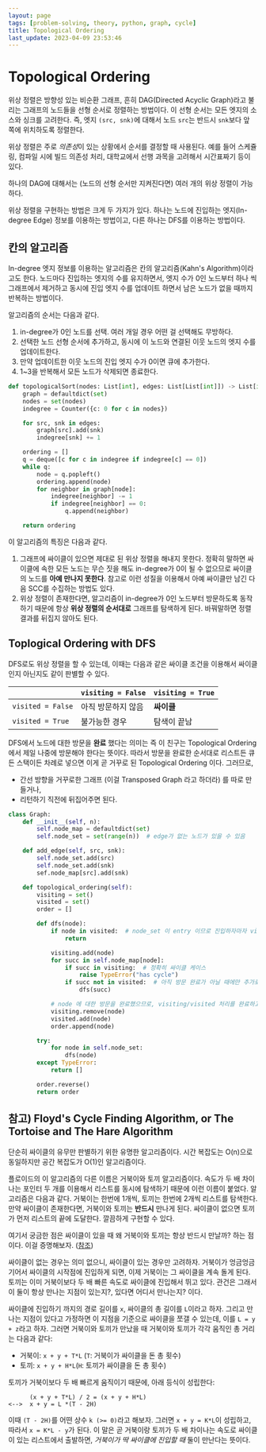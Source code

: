```yaml
---
layout: page
tags: [problem-solving, theory, python, graph, cycle]
title: Topological Ordering
last_update: 2023-04-09 23:53:46
---
```


# Topological Ordering


 위상 정렬은 방향성 있는 비순환 그래프, 흔히 DAG(Directed Acyclic Graph)라고
 불리는 그래프의 노드들을 선형 순서로 정렬하는 방법이다. 이 선형 순서는 모든
 엣지의 소스와 싱크를 고려한다. 즉, 엣지 `(src, snk)`에 대해서 노드 `src`는
 반드시 `snk`보다 앞 쪽에 위치하도록 정렬한다.

 위상 정렬은 주로 *의존성*이 있는 상황에서 순서를 결정할 때 사용된다. 예를 들어
 스케쥴링, 컴파일 시에 빌드 의존성 처리, 대학교에서 선행 과목을 고려해서
 시간표짜기 등이 있다.

 하나의 DAG에 대해서는 (노드의 선형 순서만 지켜진다면) 여러 개의 위상 정렬이
 가능하다.

 위상 정렬을 구현하는 방법은 크게 두 가지가 있다. 하나는 노드에 진입하는
 엣지(In-degree Edge) 정보를 이용하는 방법이고, 다른 하나는 DFS를 이용하는
 방법이다.


## 칸의 알고리즘

 In-degree 엣지 정보를 이용하는 알고리즘은 칸의 알고리즘(Kahn's
 Algorithm)이라고도 한다. 노드마다 진입하는 엣지의 수를 유지하면서, 엣지 수가
 0인 노드부터 하나 씩 그래프에서 제거하고 동시에 진입 엣지 수를 업데이트 하면서
 남은 노드가 없을 때까지 반복하는 방법이다.

 알고리즘의 순서는 다음과 같다.
 1. in-degree가 0인 노드를 선택. 여러 개일 경우 어떤 걸 선택해도 무방하다.
 2. 선택한 노드 선형 순서에 추가하고, 동시에 이 노드와 연결된 이웃 노드의 엣지
    수를 업데이트한다.
 3. 만약 업데이트한 이웃 노드의 진입 엣지 수가 0이면 큐에 추가한다.
 4. 1~3을 반복해서 모든 노드가 삭제되면 종료한다.

```python
def topologicalSort(nodes: List[int], edges: List[List[int]]) -> List[int]:
    graph = defaultdict(set)
    nodes = set(nodes)
    indegree = Counter({c: 0 for c in nodes})

    for src, snk in edges:
        graph[src].add(snk)
        indegree[snk] += 1

    ordering = []
    q = deque([c for c in indegree if indegree[c] == 0])
    while q:
        node = q.popleft()
        ordering.append(node)
        for neighbor in graph[node]:
            indegree[neighbor] -= 1
            if indegree[neighbor] == 0:
                q.append(neighbor)

    return ordering
```

 이 알고리즘의 특징은 다음과 같다.
 1. 그래프에 싸이클이 있으면 제대로 된 위상 정렬을 해내지 못한다. 정확히 말하면
    싸이클에 속한 모든 노드는 무슨 짓을 해도 in-degree가 0이 될 수 없으므로
    싸이클의 노드를 **아예 만나지 못한다**. 참고로 이런 성질을 이용해서 아예
    싸이클만 남긴 다음 SCC를 수집하는 방법도 있다.
 2. 위상 정렬이 존재한다면, 알고리즘이 in-degree가 0인 노드부터 방문하도록
    동작하기 때문에 항상 **위상 정렬의 순서대로** 그래프를 탐색하게 된다.
    바꿔말하면 정렬 결과를 뒤집지 않아도 된다.


## Toplogical Ordering with DFS

 DFS로도 위상 정렬을 할 수 있는데, 이때는 다음과 같은 싸이클 조건을 이용해서
 싸이클인지 아닌지도 같이 판별할 수 있다.

| | `visiting = False` | `visiting = True` |
| --- | --- | --- |
| `visited = False` | 아직 방문하지 않음 | **싸이클** |
| `visited = True` | 불가능한 경우 | 탐색이 끝남 |


 DFS에서 노드에 대한 방문을 **완료** 했다는 의미는 즉 이 친구는 Topological
 Ordering 에서 제일 나중에 방문해야 한다는 뜻이다. 따라서 방문을 완료한 순서대로
 리스트든 큐든 스택이든 차례로 넣으면 이게 곧 거꾸로 된 Topological Ordering
 이다. 그러므로,
  - 간선 방향을 거꾸로한 그래프 (이걸 Transposed Graph 라고 하더라) 를 따로
    만들거나,
  - 리턴하기 직전에 뒤집어주면 된다.

``` python
class Graph:
    def __init__(self, n):
        self.node_map = defaultdict(set)
        self.node_set = set(range(n))  # edge가 없는 노드가 있을 수 있음

    def add_edge(self, src, snk):
        self.node_set.add(src)
        self.node_set.add(snk)
        sef.node_map[src].add(snk)

    def topological_ordering(self):
        visiting = set()
        visited = set()
        order = []

        def dfs(node):
            if node in visited:  # node_set 이 entry 이므로 진입하자마자 visited 체크를 해줘야 한다.
                return

            visiting.add(node)
            for succ in self.node_map[node]:
                if succ in visiting:  # 정확히 싸이클 케이스
                    raise TypeError("has cycle")
                if succ not in visited:  # 아직 방문 완료가 아닐 때에만 추가로 탐색한다
                    dfs(succ)

            # node 에 대한 방문을 완료했으므로, visiting/visited 처리를 완료하고 order에 넣는다.
            visiting.remove(node)
            visited.add(node)
            order.append(node)

        try:
            for node in self.node_set:
                dfs(node)
        except TypeError:
            return []

        order.reverse()
        return order
```


## 참고) Floyd's Cycle Finding Algorithm, or The Tortoise and The Hare Algorithm

 단순히 싸이클의 유무만 판별하기 위한 유명한 알고리즘이다. 시간 복잡도는
 O(n)으로 동일하지만 공간 복잡도가 O(1)인 알고리즘이다.

 플로이드의 이 알고리즘의 다른 이름은 거북이와 토끼 알고리즘이다. 속도가 두 배
 차이나는 포인터 두 개를 이용해서 리스트를 동시에 탐색하기 때문에 이런 이름이
 붙었다. 알고리즘은 다음과 같다. 거북이는 한번에 1개씩, 토끼는 한번에 2개씩
 리스트를 탐색한다. 만약 싸이클이 존재한다면, 거북이와 토끼는 **반드시** 만나게
 된다. 싸이클이 없으면 토끼가 먼저 리스트의 끝에 도달한다. 깔끔하게 구현할 수
 있다.

 여기서 궁금한 점은 싸이클이 있을 때 왜 거북이와 토끼는 항상 반드시 만날까? 하는
 점이다. 이걸 증명해보자.
 ([참조](https://www.quora.com/How-do-I-prove-that-the-tortoise-and-hare-in-Floyd-s-cycle-detection-algorithm-definitely-meet-if-a-cycle-exists-How-do-I-determine-the-starting-point-of-a-cycle-in-a-linked-list))

 싸이클이 없는 경우는 의미 없으니, 싸이클이 있는 경우만 고려하자. 거북이가
 엉금엉금 기어서 싸이클의 시작점에 진입하게 되면, 이제 거북이는 그 싸이클을 계속
 돌게 된다. 토끼는 이미 거북이보다 두 배 빠른 속도로 싸이클에 진입해서 뛰고
 있다. 관건은 그래서 이 둘이 항상 만나는 지점이 있는지?, 있다면 어디서 만나는지?
 이다.

 싸이클에 진입하기 까지의 경로 길이를 `x`, 싸이클의 총 길이를 `L`이라고 하자.
 그리고 만나는 지점이 있다고 가정하면 이 지점을 기준으로 싸이클을 쪼갤 수
 있는데, 이를 `L = y + z`라고 하자. 그러면 거북이와 토끼가 만났을 때 거북이와
 토끼가 각각 움직인 총 거리는 다음과 같다:
 - 거북이: `x + y + T*L` (`T`: 거북이가 싸이클을 돈 총 횟수)
 - 토끼: `x + y + H*L`(`H`: 토끼가 싸이클을 돈 총 횟수)

 토끼가 거북이보다 두 배 빠르게 움직이기 때문에, 아래 등식이 성립한다:

```
      (x + y + T*L) / 2 = (x + y + H*L)
<-->  x + y = L *(T - 2H)
```

 이때 `(T - 2H)`를 어떤 상수 `k (>= 0)`라고 해보자. 그러면 `x + y = K*L`이
 성립하고, 따라서 `x = K*L - y`가 된다. 이 말은 곧 거북이랑 토끼가 두 배
 차이나는 속도로 싸이클이 있는 리스트에서 출발하면, *거북이가 딱 싸이클에 진입할
 때* 둘이 만난다는 뜻이다.
